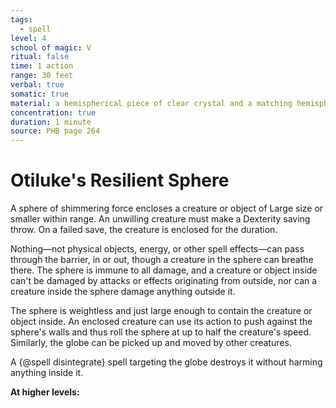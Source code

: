 ```yaml
---
tags:
  - spell
level: 4
school of magic: V
ritual: false
time: 1 action
range: 30 feet
verbal: true
somatic: true
material: a hemispherical piece of clear crystal and a matching hemispherical piece of gum arabic
concentration: true
duration: 1 minute
source: PHB page 264
---
```

# Otiluke's Resilient Sphere
A sphere of shimmering force encloses a creature or object of Large size or smaller within range. An unwilling creature must make a Dexterity saving throw. On a failed save, the creature is enclosed for the duration.

Nothing—not physical objects, energy, or other spell effects—can pass through the barrier, in or out, though a creature in the sphere can breathe there. The sphere is immune to all damage, and a creature or object inside can't be damaged by attacks or effects originating from outside, nor can a creature inside the sphere damage anything outside it.

The sphere is weightless and just large enough to contain the creature or object inside. An enclosed creature can use its action to push against the sphere's walls and thus roll the sphere at up to half the creature's speed. Similarly, the globe can be picked up and moved by other creatures.

A {@spell disintegrate} spell targeting the globe destroys it without harming anything inside it.

**At higher levels:** 